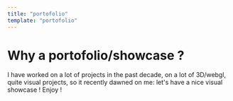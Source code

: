 ```yaml
---
title: "portofolio"
template: "portofolio"
---
```


# Why a portofolio/showcase ?

I have worked on a lot of projects in the past decade, on a lot of 3D/webgl, quite visual projects, so it recently dawned on me: let's have a nice visual showcase ! Enjoy !
 
